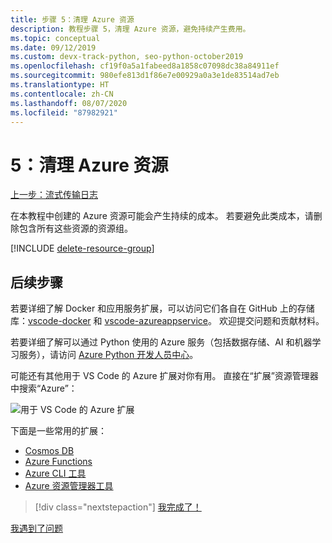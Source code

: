 ```yaml
---
title: 步骤 5：清理 Azure 资源
description: 教程步骤 5，清理 Azure 资源，避免持续产生费用。
ms.topic: conceptual
ms.date: 09/12/2019
ms.custom: devx-track-python, seo-python-october2019
ms.openlocfilehash: cf19f0a5a1fabeed8a1858c07098dc38a84911ef
ms.sourcegitcommit: 980efe813d1f86e7e00929a0a3e1de83514ad7eb
ms.translationtype: HT
ms.contentlocale: zh-CN
ms.lasthandoff: 08/07/2020
ms.locfileid: "87982921"
---
```

# <a name="5-clean-up-azure-resources"></a>5：清理 Azure 资源

[上一步：流式传输日志](tutorial-deploy-containers-04.md)

在本教程中创建的 Azure 资源可能会产生持续的成本。 若要避免此类成本，请删除包含所有这些资源的资源组。

[!INCLUDE [delete-resource-group](includes/delete-resource-group.md)]

## <a name="next-steps"></a>后续步骤

若要详细了解 Docker 和应用服务扩展，可以访问它们各自在 GitHub 上的存储库：[vscode-docker](https://github.com/Microsoft/vscode-docker) 和 [vscode-azureappservice](https://github.com/Microsoft/vscode-azureappservice)。 欢迎提交问题和贡献材料。

若要详细了解可以通过 Python 使用的 Azure 服务（包括数据存储、AI 和机器学习服务），请访问 [Azure Python 开发人员中心](https://docs.microsoft.com/python/azure/?view=azure-python)。

可能还有其他用于 VS Code 的 Azure 扩展对你有用。 直接在“扩展”资源管理器中搜索“Azure”：

![用于 VS Code 的 Azure 扩展](media/deploy-containers/azure-extensions-for-visual-studio-code.png)

下面是一些常用的扩展：

- [Cosmos DB](https://marketplace.visualstudio.com/items?itemName=ms-azuretools.vscode-cosmosdb)
- [Azure Functions](https://marketplace.visualstudio.com/items?itemName=ms-azuretools.vscode-azurefunctions)
- [Azure CLI 工具](https://marketplace.visualstudio.com/items?itemName=ms-vscode.azurecli)
- [Azure 资源管理器工具](https://marketplace.visualstudio.com/items?itemName=msazurermtools.azurerm-vscode-tools)

> [!div class="nextstepaction"]
> [我完成了！](https://docs.microsoft.com/python/azure/?view=azure-python)

[我遇到了问题](https://www.research.net/r/PWZWZ52?tutorial=vscode-appservice-containers&step=07-clean-up-resources)
